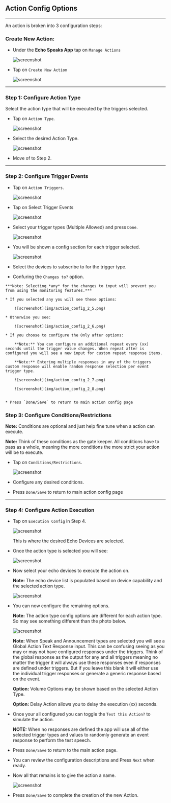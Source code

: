 ## <h2>Action Config Options</h2>

----

An action is broken into 3 configuration steps:
### <h3 class="doc-head">Create New Action:</h3>

* Under the **Echo Speaks App** tap on `Manage Actions`

    ![screenshot](img/action_config_0_1.png)

* Tap on `Create New Action`

    ![screenshot](img/action_config_0_2.png)

----

### <h3 class="doc-head">Step 1: Configure Action Type</h3>

  Select the action type that will be executed by the triggers selected.

* Tap on `Action Type`.

    ![screenshot](img/action_config_1_1.png)

*  Select the desired Action Type.

    ![screenshot](img/action_config_1_2.png)

* Move of to Step 2.


----
### <h3 class="doc-head">Step 2: Configure Trigger Events</h3>

  * Tap on `Action Triggers`.

    ![screenshot](img/action_config_2_1.png)

  * Tap on Select Trigger Events

    ![screenshot](img/action_config_2_2.png)

  * Select your trigger types (Multiple Allowed) and press `Done`.

    ![screenshot](img/action_config_2_3.png)

  * You will be shown a config section for each trigger selected.

       ![screenshot](img/action_config_2_4.png)

   * Select the devices to subscribe to for the trigger type.
   * Confuring the `Changes to?` option.

    ***Note: Selecting *any* for the changes to input will prevent you from using the monitoring features.***

    * If you selected any you will see these options:

        ![screenshot](img/action_config_2_5.png)

    * Otherwise you see:

        ![screenshot](img/action_config_2_6.png)

    * If you choose to configure the Only after options:

        **Note:** You can configure an additional repeat every (xx) seconds until the trigger value changes. When repeat after is configured you will see a new input for custom repeat response items.

        **Note:** Entering multiple responses in any of the triggers custom response will enable random response selection per event trigger type.

        ![screenshot](img/action_config_2_7.png)

        ![screenshot](img/action_config_2_8.png)


    * Press `Done/Save` to return to main action config page

### <h3 class="doc-head">Step 3: Configure Conditions/Restrictions</h3>

**Note:** Conditions are optional and just help fine tune when a action can execute.

**Note:** Think of these conditions as the gate keeper.  All conditions have to pass as a whole, meaning the more conditions the more strict your action will be to execute.

* Tap on `Conditions/Restrictions`.

    ![screenshot](img/action_config_3_1.png)

* Configure any desired conditions.

* Press `Done/Save` to return to main action config page


----

### <h3 class="doc-head">Step 4: Configure Action Execution</h3>

* Tap on `Execution Config` in Step 4.

    ![screenshot](img/action_config_4_1.png)

  This is where the desired Echo Devices are selected.

* Once the action type is selected you will see:

    ![screenshot](img/action_config_4_2.png)

* Now select your echo devices to execute the action on.

    **Note:** The echo device list is populated based on device capability and the selected action type.

    ![screenshot](img/action_config_4_3.png)

* You can now configure the remaining options.

    **Note:** The action type config options are different for each action type. So may see something different than the photo below.

    ![screenshot](img/action_config_4_4.png)

  **Note:** When Speak and Announcement types are selected you will see a Global Action Text Response input.  This can be confusing seeing as you may or may not have configured responses under the triggers.
  Think of the global response as the output for any and all triggers meaning no matter the trigger it will always use these responses even if responses are defined under triggers.  But if you leave this blank it will either use the individual trigger responses or generate a generic response based on the event.

  **Option:** Volume Options may be shown based on the selected Action Type.

  **Option:** Delay Action allows you to delay the execution (xx) seconds.

* Once your all configured you can toggle the `Test this Action?` to simulate the action.

    **NOTE:** When no responses are defined the app will use all of the selected trigger types and values to randomly generate an event response to perform the test speech.

* Press `Done/Save` to return to the main action page.

* You can review the configuration descriptions and Press `Next` when ready.

* Now all that remains is to give the action a name.

    ![screenshot](img/action_config_5_1.png)

* Press `Done/Save` to complete the creation of the new Action.
